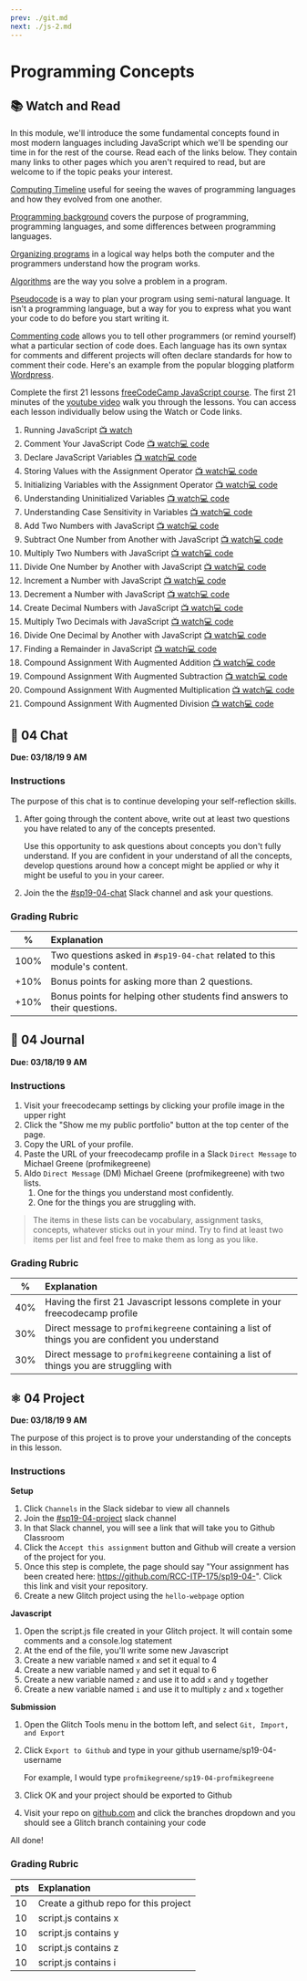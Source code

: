 ```yaml
---
prev: ./git.md
next: ./js-2.md
---
```

# Programming Concepts

## :books: Watch and Read

In this module, we'll introduce the some fundamental concepts found in most modern languages including JavaScript which we'll be spending our time in for the rest of the course. Read each of the links below. They contain many links to other pages which you aren't required to read, but are welcome to if the topic peaks your interest.

[Computing Timeline][] useful for seeing the waves of programming languages and how they evolved from one another.

[Programming background][] covers the purpose of programming, programming languages, and some differences between programming languages.

[Organizing programs][] in a logical way helps both the computer and the programmers understand how the program works.

[Algorithms][] are the way you solve a problem in a program.

[Pseudocode][] is a way to plan your program using semi-natural language. It isn't a programming language, but a way for you to express what you want your code to do before you start writing it.

[Commenting code][] allows you to tell other programmers (or remind yourself) what a particular section of code does. Each language has its own syntax for comments and different projects will often declare standards for how to comment their code. Here's an example from the popular blogging platform [Wordpress][].

Complete the first 21 lessons [freeCodeCamp JavaScript course](https://learn.freecodecamp.org/javascript-algorithms-and-data-structures/basic-javascript/). The first 21 minutes of the [youtube video](https://www.youtube.com/watch?v=PkZNo7MFNFg) walk you through the lessons. You can access each lesson individually below using the Watch or Code links.

1. Running JavaScript [:tv: watch](https://youtube.com/watch?v=PkZNo7MFNFg&amp;t=84s)
2. Comment Your JavaScript Code [:tv: watch](https://youtube.com/watch?v=PkZNo7MFNFg&amp;t=263s)[:computer: code](https://learn.freecodecamp.org/javascript-algorithms-and-data-structures/basic-javascript/comment-your-javascript-code)
3. Declare JavaScript Variables [:tv: watch](https://youtube.com/watch?v=PkZNo7MFNFg&amp;t=356s)[:computer: code](https://learn.freecodecamp.org/javascript-algorithms-and-data-structures/basic-javascript/declare-javascript-variables)
4. Storing Values with the Assignment Operator [:tv: watch](https://youtube.com/watch?v=PkZNo7MFNFg&amp;t=375s)[:computer: code](https://learn.freecodecamp.org/javascript-algorithms-and-data-structures/basic-javascript/storing-values-with-the-assignment-operator)
5. Initializing Variables with the Assignment Operator [:tv: watch](https://youtube.com/watch?v=PkZNo7MFNFg&amp;t=691s)[:computer: code](https://learn.freecodecamp.org/javascript-algorithms-and-data-structures/basic-javascript/initializing-variables-with-the-assignment-operator)
6. Understanding Uninitialized Variables [:tv: watch](https://youtube.com/watch?v=PkZNo7MFNFg&amp;t=718s)[:computer: code](https://learn.freecodecamp.org/javascript-algorithms-and-data-structures/basic-javascript/understanding-uninitialized-variables)
7. Understanding Case Sensitivity in Variables [:tv: watch](https://youtube.com/watch?v=PkZNo7MFNFg&amp;t=760s)[:computer: code](https://learn.freecodecamp.org/javascript-algorithms-and-data-structures/basic-javascript/understanding-case-sensitivity-in-variables)
8. Add Two Numbers with JavaScript [:tv: watch](https://youtube.com/watch?v=PkZNo7MFNFg&amp;t=845s)[:computer: code](https://learn.freecodecamp.org/javascript-algorithms-and-data-structures/basic-javascript/add-two-numbers-with-javascript)
9. Subtract One Number from Another with JavaScript [:tv: watch](https://youtube.com/watch?v=PkZNo7MFNFg&amp;t=874s)[:computer: code](https://learn.freecodecamp.org/javascript-algorithms-and-data-structures/basic-javascript/subtract-one-number-from-another-with-javascript)
10. Multiply Two Numbers with JavaScript [:tv: watch](https://youtube.com/watch?v=PkZNo7MFNFg&amp;t=892s)[:computer: code](https://learn.freecodecamp.org/javascript-algorithms-and-data-structures/basic-javascript/multiply-two-numbers-with-javascript)
11. Divide One Number by Another with JavaScript [:tv: watch](https://youtube.com/watch?v=PkZNo7MFNFg&amp;t=912s)[:computer: code](https://learn.freecodecamp.org/javascript-algorithms-and-data-structures/basic-javascript/divide-one-number-by-another-with-javascript)
12. Increment a Number with JavaScript [:tv: watch](https://youtube.com/watch?v=PkZNo7MFNFg&amp;t=930s)[:computer: code](https://learn.freecodecamp.org/javascript-algorithms-and-data-structures/basic-javascript/increment-a-number-with-javascript)
13. Decrement a Number with JavaScript [:tv: watch](https://youtube.com/watch?v=PkZNo7MFNFg&amp;t=958s)[:computer: code](https://learn.freecodecamp.org/javascript-algorithms-and-data-structures/basic-javascript/decrement-a-number-with-javascript)
14. Create Decimal Numbers with JavaScript [:tv: watch](https://youtube.com/watch?v=PkZNo7MFNFg&amp;t=982s)[:computer: code](https://learn.freecodecamp.org/javascript-algorithms-and-data-structures/basic-javascript/create-decimal-numbers-with-javascript)
15. Multiply Two Decimals with JavaScript [:tv: watch](https://youtube.com/watch?v=PkZNo7MFNFg&amp;t=1008s)[:computer: code](https://learn.freecodecamp.org/javascript-algorithms-and-data-structures/basic-javascript/multiply-two-decimals-with-javascript)
16. Divide One Decimal by Another with JavaScript [:tv: watch](https://youtube.com/watch?v=PkZNo7MFNFg&amp;t=1038s)[:computer: code](https://learn.freecodecamp.org/javascript-algorithms-and-data-structures/basic-javascript/divide-one-decimal-by-another-with-javascript)
17. Finding a Remainder in JavaScript [:tv: watch](https://youtube.com/watch?v=PkZNo7MFNFg&amp;t=1053s)[:computer: code](https://learn.freecodecamp.org/javascript-algorithms-and-data-structures/basic-javascript/finding-a-remainder-in-javascript)
18. Compound Assignment With Augmented Addition [:tv: watch](https://youtube.com/watch?v=PkZNo7MFNFg&amp;t=1102s)[:computer: code](https://learn.freecodecamp.org/javascript-algorithms-and-data-structures/basic-javascript/compound-assignment-with-augmented-addition)
19. Compound Assignment With Augmented Subtraction [:tv: watch](https://youtube.com/watch?v=PkZNo7MFNFg&amp;t=1162s)[:computer: code](https://learn.freecodecamp.org/javascript-algorithms-and-data-structures/basic-javascript/compound-assignment-with-augmented-subtraction)
20. Compound Assignment With Augmented Multiplication [:tv: watch](https://youtube.com/watch?v=PkZNo7MFNFg&amp;t=1218s)[:computer: code](https://learn.freecodecamp.org/javascript-algorithms-and-data-structures/basic-javascript/compound-assignment-with-augmented-multiplication)
21. Compound Assignment With Augmented Division [:tv: watch](https://youtube.com/watch?v=PkZNo7MFNFg&amp;t=1251s)[:computer: code](https://learn.freecodecamp.org/javascript-algorithms-and-data-structures/basic-javascript/compound-assignment-with-augmented-division)

<div class="asn chat">

## :speech_balloon: 04 Chat

**Due: 03/18/19 9 AM**

### Instructions

The purpose of this chat is to continue developing your self-reflection skills.

1. After going through the content above, write out at least two questions you have related to any of the concepts presented.

    Use this opportunity to ask questions about concepts you don't fully understand. If you are confident in your understand of all the concepts, develop questions around how a concept might be applied or why it might be useful to you in your career.

1. Join the the [#sp19-04-chat][] Slack channel and ask your questions.

### Grading Rubric

| % | Explanation|
|-----|:--------|
| 100% | Two questions asked in `#sp19-04-chat` related to this module's content. |
| +10% | Bonus points for asking more than 2 questions. |
| +10% | Bonus points for helping other students find answers to their questions. |

</div>

<div class="asn journal">

## :memo: 04 Journal

**Due: 03/18/19 9 AM**

### Instructions

1. Visit your freecodecamp settings by clicking your profile image in the upper right
1. Click the "Show me my public portfolio" button at the top center of the page.
1. Copy the URL of your profile.
1. Paste the URL of your freecodecamp profile in a Slack `Direct Message` to Michael Greene (profmikegreene)
1. Aldo `Direct Message` (DM) Michael Greene (profmikegreene) with two lists.
    1. One for the things you understand most confidently.
    1. One for the things you are struggling with.

>The items in these lists can be vocabulary, assignment tasks, concepts, whatever sticks out in your mind. Try to find at least two items per list and feel free to make them as long as you like.

### Grading Rubric

| % | Explanation|
|-----|:--------|
| 40% | Having the first 21 Javascript lessons complete in your freecodecamp profile |
| 30% | Direct message to `profmikegreene` containing a list of things you are confident you understand |
| 30% | Direct message to `profmikegreene` containing a list of things you are struggling with |

</div>

<div class="asn project">

## :atom_symbol: 04 Project

**Due: 03/18/19 9 AM**

The purpose of this project is to prove your understanding of the concepts in this lesson.

### Instructions

**Setup**

1. Click `Channels` in the Slack sidebar to view all channels
1. Join the [#sp19-04-project][] slack channel
1. In that Slack channel, you will see a link that will take you to Github Classroom
1. Click the `Accept this assignment` button and Github will create a version of the project for you.
1. Once this step is complete, the page should say "Your assignment has been created here: https://github.com/RCC-ITP-175/sp19-04-". Click this link and visit your repository.
1. Create a new Glitch project using the `hello-webpage` option

**Javascript**

1. Open the script.js file created in your Glitch project. It will contain some comments and a console.log statement
1. At the end of the file, you'll write some new Javascript
1. Create a new variable named `x` and set it equal to 4
1. Create a new variable named `y` and set it equal to 6
1. Create a new variable named `z` and use it to add `x` and `y` together
1. Create a new variable named `i` and use it to multiply `z` and `x` together

**Submission**

1. Open the Glitch Tools menu in the bottom left, and select `Git, Import, and Export`
1. Click `Export to Github` and type in your github username/sp19-04-username

    For example, I would type `profmikegreene/sp19-04-profmikegreene`

1. Click OK and your project should be exported to Github
1. Visit your repo on [github.com][] and click the branches dropdown and you should see a Glitch branch containing your code

All done!

### Grading Rubric

| pts | Explanation|
|-----|:--------|
| 10 | Create a github repo for this project |
| 10 | script.js contains x |
| 10 | script.js contains y |
| 10 | script.js contains z |
| 10 | script.js contains i |

</div>

[//]: # (References)
[github.com]: https://github.com "Github homepage"
[codecademy.com]: https://www.codecademy.com/ "codecademy homepage"
[glitch.com]: https://glitch.com "Glitch homepage"
[freecodecamp.org]: https://www.freecodecamp.org "freeCodeCamp homepage"
[Computing Timeline]: https://en.wikipedia.org/wiki/Timeline_of_computing "Computing Timeline"
[Programming background]: https://en.wikiversity.org/wiki/Introduction_to_Programming/About_Programming "Programming background"
[Algorithms]: https://en.wikiversity.org/wiki/What_is_an_Algorithm "Algorithms"
[Pseudocode]: https://en.wikiversity.org/wiki/How_to_go_about_implementing_a_problem_solution_as_a_program
[Organizing programs]: https://en.wikiversity.org/wiki/Introduction_to_Programming/Organization "Organizing programs"
[#sp19-04-chat]: https://rccitp175.slack.com/messages/CGV01T9ST "#sp19-04-chat Slack channel"
[#sp19-04-project]: https://rccitp175.slack.com/messages/CGVN987AS "#sp19-04-project Slack channel"
[Commenting code]: https://en.wikipedia.org/wiki/Comment_(computer_programming) "Commenting code"
[Wordpress]: https://make.wordpress.org/core/handbook/best-practices/coding-standards/javascript/#comments "Wordpress Javascript comments standards"